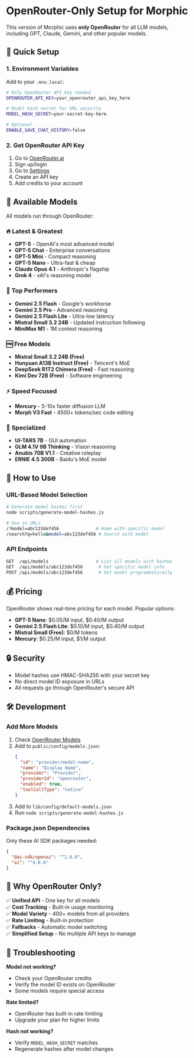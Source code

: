 # OpenRouter-Only Setup for Morphic

This version of Morphic uses **only OpenRouter** for all LLM models, including GPT, Claude, Gemini, and other popular models.

## 🚀 Quick Setup

### 1. Environment Variables

Add to your `.env.local`:

```bash
# Only OpenRouter API key needed
OPENROUTER_API_KEY=your_openrouter_api_key_here

# Model hash secret for URL security
MODEL_HASH_SECRET=your-secret-key-here

# Optional
ENABLE_SAVE_CHAT_HISTORY=false
```

### 2. Get OpenRouter API Key

1. Go to [OpenRouter.ai](https://openrouter.ai)
2. Sign up/login
3. Go to [Settings](https://openrouter.ai/settings/keys)
4. Create an API key
5. Add credits to your account

## 🤖 Available Models

All models run through OpenRouter:

### 🔥 **Latest & Greatest**

- **GPT-5** - OpenAI's most advanced model
- **GPT-5 Chat** - Enterprise conversations
- **GPT-5 Mini** - Compact reasoning
- **GPT-5 Nano** - Ultra-fast & cheap
- **Claude Opus 4.1** - Anthropic's flagship
- **Grok 4** - xAI's reasoning model

### 🌟 **Top Performers**

- **Gemini 2.5 Flash** - Google's workhorse
- **Gemini 2.5 Pro** - Advanced reasoning
- **Gemini 2.5 Flash Lite** - Ultra-low latency
- **Mistral Small 3.2 24B** - Updated instruction following
- **MiniMax M1** - 1M context reasoning

### 🆓 **Free Models**

- **Mistral Small 3.2 24B (Free)**
- **Hunyuan A13B Instruct (Free)** - Tencent's MoE
- **DeepSeek R1T2 Chimera (Free)** - Fast reasoning
- **Kimi Dev 72B (Free)** - Software engineering

### ⚡ **Speed Focused**

- **Mercury** - 5-10x faster diffusion LLM
- **Morph V3 Fast** - 4500+ tokens/sec code editing

### 🎯 **Specialized**

- **UI-TARS 7B** - GUI automation
- **GLM 4.1V 9B Thinking** - Vision reasoning
- **Anubis 70B V1.1** - Creative roleplay
- **ERNIE 4.5 300B** - Baidu's MoE model

## 🔗 How to Use

### URL-Based Model Selection

```bash
# Generate model hashes first
node scripts/generate-model-hashes.js

# Use in URLs
/?model=abc123def456              # Home with specific model
/search?q=hello&model=abc123def456 # Search with model
```

### API Endpoints

```bash
GET  /api/models                  # List all models with hashes
GET  /api/models/abc123def456      # Get specific model info
POST /api/models/abc123def456      # Set model programmatically
```

## 💰 Pricing

OpenRouter shows real-time pricing for each model. Popular options:

- **GPT-5 Nano**: $0.05/M input, $0.40/M output
- **Gemini 2.5 Flash Lite**: $0.10/M input, $0.40/M output
- **Mistral Small (Free)**: $0/M tokens
- **Mercury**: $0.25/M input, $1/M output

## 🔒 Security

- Model hashes use HMAC-SHA256 with your secret key
- No direct model ID exposure in URLs
- All requests go through OpenRouter's secure API

## 🛠 Development

### Add More Models

1. Check [OpenRouter Models](https://openrouter.ai/models)
2. Add to `public/config/models.json`:
   ```json
   {
     "id": "provider/model-name",
     "name": "Display Name",
     "provider": "Provider",
     "providerId": "openrouter",
     "enabled": true,
     "toolCallType": "native"
   }
   ```
3. Add to `lib/config/default-models.json`
4. Run `node scripts/generate-model-hashes.js`

### Package.json Dependencies

Only these AI SDK packages needed:

```json
{
  "@ai-sdk/openai": "^1.0.0",
  "ai": "^4.0.0"
}
```

## 🎯 Why OpenRouter Only?

✅ **Unified API** - One key for all models  
✅ **Cost Tracking** - Built-in usage monitoring  
✅ **Model Variety** - 400+ models from all providers  
✅ **Rate Limiting** - Built-in protection  
✅ **Fallbacks** - Automatic model switching  
✅ **Simplified Setup** - No multiple API keys to manage

## 🚨 Troubleshooting

**Model not working?**

- Check your OpenRouter credits
- Verify the model ID exists on OpenRouter
- Some models require special access

**Rate limited?**

- OpenRouter has built-in rate limiting
- Upgrade your plan for higher limits

**Hash not working?**

- Verify `MODEL_HASH_SECRET` matches
- Regenerate hashes after model changes

